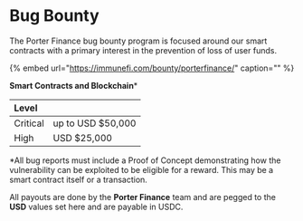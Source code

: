 # Bug Bounty

The Porter Finance bug bounty program is focused around our smart contracts with a primary interest in the prevention of loss of user funds.

{% embed url="https://immunefi.com/bounty/porterfinance/" caption="" %}

**Smart Contracts and Blockchain**\*

| Level |  |
| :--- | :--- |
| Critical | up to USD $50,000 |
| High | USD $25,000 |

\*All bug reports must include a Proof of Concept demonstrating how the vulnerability can be exploited to be eligible for a reward. This may be a smart contract itself or a transaction.

All payouts are done by the **Porter Finance** team and are pegged to the **USD** values set here and are payable in USDC.

